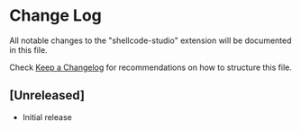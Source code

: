 # Change Log

All notable changes to the "shellcode-studio" extension will be documented in this file.

Check [Keep a Changelog](http://keepachangelog.com/) for recommendations on how to structure this file.

## [Unreleased]

- Initial release